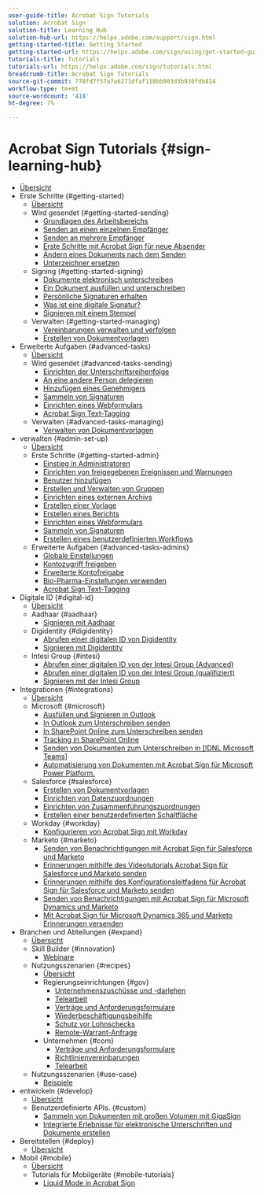```yaml
---
user-guide-title: Acrobat Sign Tutorials
solution: Acrobat Sign
solution-title: Learning Hub
solution-hub-url: https://helpx.adobe.com/support/sign.html
getting-started-title: Getting Started
getting-started-url: https://helpx.adobe.com/sign/using/get-started-guide.html
tutorials-title: Tutorials
tutorials-url: https://helpx.adobe.com/sign/tutorials.html
breadcrumb-title: Acrobat Sign Tutorials
source-git-commit: 778fd7f57a7a6271dfaf118bb003d3b930fdb814
workflow-type: tm+mt
source-wordcount: '418'
ht-degree: 7%

---
```



# Acrobat Sign Tutorials {#sign-learning-hub}

+ [Übersicht](overview.md)
+ Erste Schritte {#getting-started}
   + [Übersicht](sign-beginner-tutorials/beginner-users-overview.md)
   + Wird gesendet {#getting-started-sending}
      + [Grundlagen des Arbeitsbereichs](sign-beginner-tutorials/quick-tour.md)
      + [Senden an einen einzelnen Empfänger](sign-beginner-tutorials/send-to-single-recipient.md)
      + [Senden an mehrere Empfänger](sign-beginner-tutorials/send-to-multiple-recipients.md)
      + [Erste Schritte mit Acrobat Sign für neue Absender](sign-beginner-tutorials/new-sender.md)
      + [Ändern eines Dokuments nach dem Senden](sign-beginner-tutorials/modify-in-flight.md)
      + [Unterzeichner ersetzen](sign-beginner-tutorials/replace-signer.md)
   + Signing {#getting-started-signing}
      + [Dokumente elektronisch unterschreiben](sign-beginner-tutorials/electronically-sign-a-document.md)
      + [Ein Dokument ausfüllen und unterschreiben](sign-beginner-tutorials/fill-and-sign.md)
      + [Persönliche Signaturen erhalten](sign-beginner-tutorials/sign-in-person.md)
      + [Was ist eine digitale Signatur?](sign-beginner-tutorials/sign-with-a-digital-signature.md)
      + [Signieren mit einem Stempel](sign-beginner-tutorials/sign-with-a-stamp.md)
   + Verwalten {#getting-started-managing}
      + [Vereinbarungen verwalten und verfolgen](sign-beginner-tutorials/manage-and-track.md)
      + [Erstellen von Dokumentvorlagen](https://experienceleague.adobe.com/docs/document-cloud-learn/sign-learning-hub/admin-set-up/getting-started-admin/create-a-template.html)
+ Erweiterte Aufgaben {#advanced-tasks}
   + [Übersicht](sign-advanced-users/advanced-users-overview.md)
   + Wird gesendet {#advanced-tasks-sending}
      + [Einrichten der Unterschriftsreihenfolge](sign-advanced-users/setting-up-routing.md)
      + [An eine andere Person delegieren](sign-advanced-users/delegate-signature.md)
      + [Hinzufügen eines Genehmigers](sign-advanced-users/add-an-approver.md)
      + [Sammeln von Signaturen](https://experienceleague.adobe.com/docs/document-cloud-learn/sign-learning-hub/admin-set-up/getting-started-admin/megasign.html)
      + [Einrichten eines Webformulars](https://experienceleague.adobe.com/docs/document-cloud-learn/sign-learning-hub/admin-set-up/getting-started-admin/webform.html)
      + [Acrobat Sign Text-Tagging](https://experienceleague.adobe.com/docs/document-cloud-learn/sign-learning-hub/admin-set-up/advanced-tasks-admins/adobe-sign-text-tagging.html)
   + Verwalten {#advanced-tasks-managing}
      + [Verwalten von Dokumentvorlagen](sign-advanced-users/edit-a-template.md)
+ verwalten {#admin-set-up}
   + [Übersicht](admin/intro-admin-overview.md)
   + Erste Schritte {#getting-started-admin}
      + [Einstieg in Administratoren](admin/up-and-running-admin.md)
      + [Einrichten von freigegebenen Ereignissen und Warnungen](admin/set-up-shared-events-and-alert.md)
      + [Benutzer hinzufügen](admin/add-users-to-your-account.md)
      + [Erstellen und Verwalten von Gruppen](admin/create-and-manage-groups.md)
      + [Einrichten eines externen Archivs](admin/set-up-your-external-archive.md)
      + [Erstellen einer Vorlage](sign-advanced-users/create-a-template.md)
      + [Erstellen eines Berichts](admin/create-a-report.md)
      + [Einrichten eines Webformulars](sign-advanced-users/webform.md)
      + [Sammeln von Signaturen](sign-advanced-users/megasign.md)
      + [Erstellen eines benutzerdefinierten Workflows](admin/building-a-custom-workflow.md)
   + Erweiterte Aufgaben {#advanced-tasks-admins}
      + [Globale Einstellungen](admin/learn-about-global-settings.md)
      + [Kontozugriff freigeben](admin/share-account-access.md)
      + [Erweiterte Kontofreigabe](admin/advanced-account-sharing.md)
      + [Bio-Pharma-Einstellungen verwenden](admin/use-bio-pharma-settings.md)
      + [Acrobat Sign Text-Tagging](sign-advanced-users/adobe-sign-text-tagging.md)
+ Digitale ID {#digital-id}
   + [Übersicht](digitalid/digitalid-overview.md)
   + Aadhaar {#aadhaar}
      + [Signieren mit Aadhaar](digitalid/aadhaar-sign.md)
   + Digidentity {#digidentity}
      + [Abrufen einer digitalen ID von Digidentity](digitalid/digidentity-reg.md)
      + [Signieren mit Digidentity](digitalid/digidentity-sign.md)
   + Intesi Group {#intesi}
      + [Abrufen einer digitalen ID von der Intesi Group (Advanced)](digitalid/intesi-advanced.md)
      + [Abrufen einer digitalen ID von der Intesi Group (qualifiziert)](digitalid/intesi-qualified.md)
      + [Signieren mit der Intesi Group](digitalid/intesi-sign.md)
+ Integrationen {#integrations}
   + [Übersicht](integrations/integrations-overview.md)
   + Microsoft {#microsoft}
      + [Ausfüllen und Signieren in Outlook](integrations/fill-and-sign-doc-microsoft-outlook.md)
      + [In Outlook zum Unterschreiben senden](integrations/send-for-signature-with-outlook.md)
      + [In SharePoint Online zum Unterschreiben senden](integrations/send-for-signature-with-sharepoint-online.md)
      + [Tracking in SharePoint Online](integrations/track-an-agreement-with-sharepoint-online.md)
      + [Senden von Dokumenten zum Unterschreiben in [!DNL Microsoft Teams]](integrations/adobe-sign-teams-mortgage.md)
      + [Automatisierung von Dokumenten mit Acrobat Sign für Microsoft Power Platform.](integrations/documentautomation.md)
   + Salesforce {#salesforce}
      + [Erstellen von Dokumentvorlagen](integrations/create-an-agreement-template.md)
      + [Einrichten von Datenzuordnungen](integrations/set-up-data-mapping.md)
      + [Einrichten von Zusammenführungszuordnungen](integrations/set-up-merging-map.md)
      + [Erstellen einer benutzerdefinierten Schaltfläche](integrations/create-a-custom-button.md)
   + Workday {#workday}
      + [Konfigurieren von Acrobat Sign mit Workday](integrations/workday.md)
   + Marketo {#marketo}
      + [Senden von Benachrichtigungen mit Acrobat Sign für Salesforce und Marketo](integrations/marketo-salesforce-sms.md)
      + [Erinnerungen mithilfe des Videotutorials Acrobat Sign für Salesforce und Marketo senden](integrations/marketo-salesforce-reminder-video.md)
      + [Erinnerungen mithilfe des Konfigurationsleitfadens für Acrobat Sign für Salesforce und Marketo senden](integrations/marketo-salesforce-reminder.md)
      + [Senden von Benachrichtigungen mit Acrobat Sign für Microsoft Dynamics und Marketo](integrations/marketo-dynamics-sms.md)
      + [Mit Acrobat Sign für Microsoft Dynamics 365 und Marketo Erinnerungen versenden](integrations/marketo-dynamics-reminder.md)
+ Branchen und Abteilungen {#expand}
   + [Übersicht](sign-usecase/expand-inspire-overview.md)
   + Skill Builder {#innovation}
      + [Webinare](sign-usecase/innovation-series.md)
   + Nutzungsszenarien {#recipes}
      + [Übersicht](sign-usecase/recipes.md)
      + Regierungseinrichtungen {#gov}
         + [Unternehmenszuschüsse und -darlehen](sign-usecase/usecasegovgrants.md)
         + [Telearbeit](sign-usecase/usecasegovtelework.md)
         + [Verträge und Anforderungsformulare](sign-usecase/usecasegovcontracts.md)
         + [Wiederbeschäftigungsbeihilfe](sign-usecase/usecasegovreemployment.md)
         + [Schutz vor Lohnschecks](sign-usecase/usecasegovpaycheck.md)
         + [Remote-Warrant-Anfrage](sign-usecase/usecasegovremote.md)
      + Unternehmen {#com}
         + [Verträge und Anforderungsformulare](sign-usecase/usecasecomcontracts.md)
         + [Richtlinienvereinbarungen](sign-usecase/usecasecompolicy.md)
         + [Telearbeit](sign-usecase/usecasecomtelework.md)
   + Nutzungsszenarien {#use-case}
      + [Beispiele](sign-usecase/use-case-showcase.md)
+ entwickeln {#develop}
   + [Übersicht](develop/develop-overview.md)
   + Benutzerdefinierte APIs. {#custom}
      + [Sammeln von Dokumenten mit großen Volumen mit GigaSign](develop/gigasign.md)
      + [Integrierte Erlebnisse für elektronische Unterschriften und Dokumente erstellen](develop/embeddedesignature.md)
+ Bereitstellen {#deploy}
   + [Übersicht](deploy-overview.md)
+ Mobil {#mobile}
   + [Übersicht](mobile/mobile-overview.md)
   + Tutorials für Mobilgeräte {#mobile-tutorials}
      + [Liquid Mode in Acrobat Sign](mobile/liquidmode.md)
